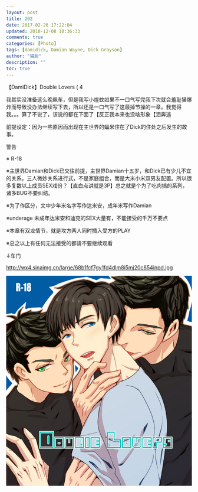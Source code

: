 ```yaml
---
layout: post
title: 202
date: 2017-02-26 17:22:04
updated: 2018-12-08 10:36:33
comments: true
categories: [Photo]
tags: [damidick, Damian Wayne, Dick Grayson]
author: "猫厨"
description: ""
toc: true
---
```


<p>【DamiDick】Double Lovers ( 4<br /></p> 
<p>我其实没准备这么晚飙车，但是我写小煌蚊如果不一口气写完我下次就会羞耻猫爆炸而导致没办法继续写下去，所以还是一口气写了这最掉节操的一章。我觉得我。。。算了不说了，该说的都在下面了【反正我本来也没啥形象【泪奔逃</p> 
<p>前提设定：因为一些原因而出现在主世界的蝠米住在了Dick的住处之后发生的故事。</p> 
<p>警告</p> 
<p>※ R-18</p> 
<p>※主世界Damian和Dick已交往前提，主世界Damian十五岁，和Dick已有少儿不宜的关系。三人微妙关系进行式，不是家庭组合，而是大米小米双男友配置。所以很多复数以上成员SEX戏份？【直白点讲就是3P】总之就是个为了吃肉搞的系列，诸多BUG不要纠结。</p> 
<p>※为了作区分，文中少年米名字写作达米安，成年米写作Damian</p> 
<p>※underage 未成年达米安和迪克的SEX大量有，不能接受的千万不要点</p> 
<p>※本章有双龙情节，就是攻方两人同时插入受方的PLAY</p> 
<p>※总之以上有任何无法接受的都请不要继续观看</p> 
<p>↓车门</p> 
<p><a rel="nofollow" href="http://wx4.sinaimg.cn/large/68b1fcf7gy1fd4dlm8i5mj20c854inpd.jpg" target="_blank"  >http://wx4.sinaimg.cn/large/68b1fcf7gy1fd4dlm8i5mj20c854inpd.jpg</a><br /></p>

![](https://raw.githubusercontent.com/alicewish/meowchain247/master/img_cVZNdzJtQk9JV2Y0dFF4NVVCMU5yQTBCUUF1T1JENHdhM2l3eVE0QnBBRHBmV096UkozR2F3PT0.jpg)